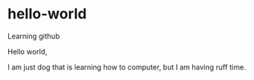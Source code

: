 # hello-world
Learning github

Hello world,

I am just dog that is learning how to computer, but I am having ruff time.

